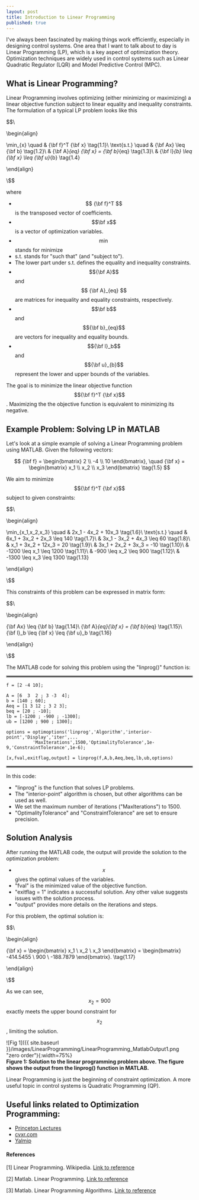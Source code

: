 ```yaml
---
layout: post
title: Introduction to Linear Programming
published: true
---
```


I've always been fascinated by making things work efficiently, especially in designing control systems. 
One area that I want to talk about to day is Linear Programming (LP), which is a key aspect of optimization theory.
Optimization techniques are widely used in control systems such as Linear Quadratic Regulator (LQR) and Model Predictive Control (MPC).

<!--<hr style="border:2px solid gray">-->
## What is Linear Programming?

Linear Programming involves optimizing (either minimizing or maximizing) a linear objective function subject to linear equality and inequality constraints.
The formulation of a typical LP problem looks like this

$$\\

\begin{align}

\min_{x} \quad & {\bf f}^T {\bf x} \tag{1.1}\\
\text{s.t.} \quad & {\bf Ax} \leq {\bf b} \tag{1.2}\\
& {\bf A}_{eq} {\bf x} = {\bf b}_{eq} \tag{1.3}\\
& {\bf l}_{b} \leq {\bf x} \leq {\bf u}_{b} \tag{1.4}

\end{align}

\\$$

where 
  * $$ {\bf f}^T $$ is the transposed vector of coefficients.
  * $$\bf x$$ is a vector of optimization variables.
  * $$\min$$ stands for minimize
  * s.t. stands for "such that" (and "subject to").
  * The lower part under s.t. defines the equality and inequality constraints.
  * $${\bf A}$$ and $$ {\bf A}_{eq} $$ are matrices for inequality and equality constraints, respectively.
  * $$\bf b$$ and $${\bf b}_{eq}$$ are vectors for inequality and equality bounds.
  * $${\bf l}_b$$ and $${\bf u}_{b}$$ represent the lower and upper bounds of the variables. 

The goal is to minimize the linear objective function $${\bf f}^T {\bf x}$$. 
Maximizing the the objective function is equivalent to minimizing its negative.

## Example Problem: Solving LP in MATLAB

Let's look at a simple example of solving a Linear Programming problem using MATLAB. 
Given the following vectors: 

$$
{\bf f} = \begin{bmatrix} 2 \\ -4 \\ 10 \end{bmatrix}, \quad {\bf x} = \begin{bmatrix} x_1 \\ x_2 \\ x_3 \end{bmatrix} \tag{1.5}  
$$

<!--
$$
 \tag{1.6}
$$
-->

We aim to minimize $${\bf f}^T {\bf x}$$ subject to given constraints:

$$\\

\begin{align}

\min_{x_1,x_2,x_3} \quad & 2x_1 - 4x_2 + 10x_3 \tag{1.6}\\
\text{s.t.} \quad & 6x_1 + 3x_2 + 2x_3 \leq 140 \tag{1.7}\\
& 3x_1 - 3x_2 + 4x_3 \leq 60 \tag{1.8}\\
& x_1 + 3x_2 + 12x_3 = 20 \tag{1.9}\\
& 3x_1 + 2x_2 + 3x_3 = -10 \tag{1.10}\\
& -1200 \leq x_1 \leq 1200 \tag{1.11}\\
& -900 \leq x_2 \leq 900 \tag{1.12}\\
& -1300 \leq x_3 \leq 1300 \tag{1.13}

\end{align}

\\$$

This constraints of this problem can be expressed in matrix form:

$$\\

\begin{align}

{\bf Ax} \leq {\bf b} \tag{1.14}\\
{\bf A}_{eq}{\bf x} = {\bf b}_{eq} \tag{1.15}\\
{\bf l}_b \leq {\bf x} \leq {\bf u}_b \tag{1.16}

\end{align}

\\$$

<!-- We want to minimize the objective function -->

<!-- 
$$\\

\begin{align}

{\bf f}^T {\bf x} = \begin{bmatrix} 2 & -4 & 10 \end{bmatrix} \begin{bmatrix} x_1 \\ x_2 \\ x_3 \end{bmatrix} = 2x_1 - 4x_2 + 10x_3 \tag{1.15}

\end{align}

\\$$

such that

$$\\

\begin{align}

\begin{bmatrix} 6 & 3 & 2 \\ 3 & -3 & 4 \end{bmatrix} \begin{bmatrix} x_1 \\ x_2 \\ x_3 \end{bmatrix} \leq \begin{bmatrix} 140 \\ 60 \end{bmatrix} \tag{1.16}\\
\begin{bmatrix} 1 & 3 & 12 \\ 3 & 2 & 3 \end{bmatrix} \begin{bmatrix} x_1 \\ x_2 \\ x_3 \end{bmatrix} = \begin{bmatrix} 20 \\ -10 \end{bmatrix} \tag{1.17}\\
\begin{bmatrix} -1200 \\ -900 \\ -1300 \end{bmatrix} \leq \begin{bmatrix} x_1 \\ x_2 \\ x_3 \end{bmatrix} \leq \begin{bmatrix} 1200 \\ 900 \\ 1300 \end{bmatrix} \tag{1.18}

\end{align}

\\$$

-->

<!--

which is the same as

$$\\

\begin{align}

{\bf Ax} \leq {\bf b} \tag{1.19}\\
{\bf A}_{eq}{\bf x} = {\bf b}_{eq} \tag{1.20}\\
{\bf l}_b \leq {\bf x} \leq {\bf u}_b \tag{1.21}

\end{align}

\\$$



This can be calculated very quickly by using the linprog() function in Matlab [2]. 
The following Matlab code is used to solve the linear optimization problem above.
-->

The MATLAB code for solving this problem using the "linprog()" function is:

<hr style="border:2px solid gray">

```{Matlab}
f = [2 -4 10];

A = [6  3  2 ; 3 -3  4];
b = [140 ; 60];
Aeq = [1 3 12 ; 3 2 3];
beq = [20 ; -10];
lb = [-1200 ; -900 ; -1300];
ub = [1200 ; 900 ; 1300];

options = optimoptions('linprog','Algorithm','interior-point','Display','iter',...
          'MaxIterations',1500,'OptimalityTolerance',1e-9,'ConstraintTolerance',1e-6);

[x,fval,exitflag,output] = linprog(f,A,b,Aeq,beq,lb,ub,options)
```

<hr style="border:2px solid gray">

In this code:
  * "linprog" is the function that solves LP problems.
  * The "interior-point" algorithm is chosen, but other algorithms can be used as well.
  * We set the maximum number of iterations ("MaxIterations") to 1500.
  * "OptimalityTolerance" and "ConstraintTolerance" are set to ensure precision.

## Solution Analysis

After running the MATLAB code, the output will provide the solution to the optimization problem:
  * $$x$$ gives the optimal values of the variables.
  * "fval" is the minimized value of the objective function.
  * "exitflag = 1" indicates a successful solution. Any other value suggests issues with the solution process.
  * "output" provides more details on the iterations and steps.

For this problem, the optimal solution is:

<!--
The arguments in the optimoption() function are as follows:
* 'linprog' is the solver name. It is possible to choose some other solvers [2].
* The 'Algorithm' method that is used is the 'interior-point', but it is possible to use some other methods as seen in [3]
* 'Display' and 'iter' means during the solution progress, the iteration will be displayed. We want to display:
  + 'MaxIteration': The maximum number of iterations, we don't want to go above 1500 iterations
  + 'OptimalityTolerance': We specify the optimality tolerance as 1e-9
  + 'ConstraintTolerance': Finally we specify the constraint tolerance as 1e-6 

<hr style="border:2px solid gray">
-->

$$\\

\begin{align}

{\bf x} = \begin{bmatrix} x_1 \\ x_2 \\ x_3 \end{bmatrix} = \begin{bmatrix} -414.5455 \\ 900 \\ -188.7879 \end{bmatrix}. \tag{1.17}

\end{align}

\\$$

As we can see, $$x_2 = 900$$ exactly meets the upper bound constraint for $$x_2$$, limiting the solution.

![Fig 1]({{ site.baseurl }}/images/LinearProgramming/LinearProgramming_MatlabOutput1.png "zero order"){:width=75%}  
**Figure 1: Solution to the linear programming problem above. The figure shows the output from the linprog() function in MATLAB.**

<!--
The solution to the optimization problem in this post is shown in figure 1. Let's analyze what it means:
* x is the solution to the problem
* fval is the value of the objective function
* The exitflag marked as 1 means we have solved the problem. If we get some other value, it means we didn't succesfully solve it.
* The output struct includes more informations about the solution process.

The optimal solution to this problem is therefore
-->


<!--
It can be seen that the solution for $$x_2 = 900$$ is exactly on the constraint boundary 900, so this solution is limited to that constraint.
-->


Linear Programming is just the beginning of constraint optimization. 
A more useful topic in control systems is Quadratic Programming (QP).

## Useful links related to Optimization Programming:

* [Princeton Lectures](https://www.princeton.edu/~aaa/Public/Teaching/ORF523/ORF523_Lec9.pdf)
* [cvxr.com](http://cvxr.com/cvx/examples/)
* [Yalmip](https://yalmip.github.io/tutorial/basics/)


#### References

[1] Linear Programming. Wikipedia. [Link to reference](https://en.wikipedia.org/wiki/Linear_programming)

[2] Matlab. Linear Programming. [Link to reference](https://se.mathworks.com/help/optim/ug/linprog.html)

[3] Matlab. Linear Programming Algorithms. [Link to reference](https://se.mathworks.com/help/optim/ug/choosing-the-algorithm.html)

